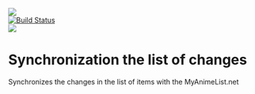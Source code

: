 <img src="http://cdn.myanimelist.net/images/mal-logo-small.jpg" /><br />
[![Build Status](https://travis-ci.org/anime-db/my-anime-list-synchronization-bundle.png)](https://travis-ci.org/anime-db/my-anime-list-synchronization-bundle)<br />
<img src="http://www.php.net/images/logos/php5-power-micro.png" />

Synchronization the list of changes
====================================

Synchronizes the changes in the list of items with the MyAnimeList.net
